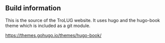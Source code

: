 ## Build information

This is the source of the TroLUG website.
It uses hugo and the hugo-book theme which is included as a git module.

https://themes.gohugo.io/themes/hugo-book/


